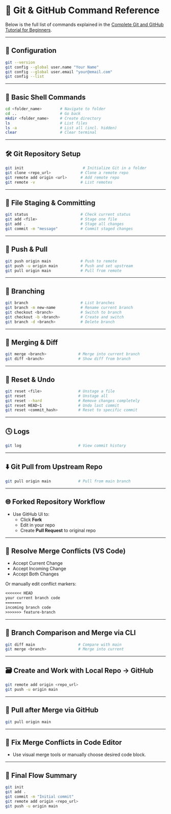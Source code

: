 
# 📘 Git & GitHub Command Reference

Below is the full list of commands explained in the [Complete Git and GitHub Tutorial for Beginners](https://youtu.be/Ez8F0nW6S-w).

---

## 🔧 Configuration

```bash
git --version
git config --global user.name "Your Name"
git config --global user.email "your@email.com"
git config --list
```

---

## 📁 Basic Shell Commands

```bash
cd <folder_name>        # Navigate to folder
cd ..                   # Go back
mkdir <folder_name>     # Create directory
ls                      # List files
ls -a                   # List all (incl. hidden)
clear                   # Clear terminal
```

---

## 🛠 Git Repository Setup

```bash
git init                          # Initialize Git in a folder
git clone <repo_url>             # Clone a remote repo
git remote add origin <url>      # Add remote repo
git remote -v                    # List remotes
```

---

## 📄 File Staging & Committing

```bash
git status                       # Check current status
git add <file>                   # Stage one file
git add .                        # Stage all changes
git commit -m "message"          # Commit staged changes
```

---

## 🚀 Push & Pull

```bash
git push origin main             # Push to remote
git push -u origin main          # Push and set upstream
git pull origin main             # Pull from remote
```

---

## 🌿 Branching

```bash
git branch                       # List branches
git branch -m new-name           # Rename current branch
git checkout <branch>            # Switch to branch
git checkout -b <branch>         # Create and switch
git branch -d <branch>           # Delete branch
```

---

## 🔁 Merging & Diff

```bash
git merge <branch>              # Merge into current branch
git diff <branch>               # Show diff from branch
```

---

## 🧹 Reset & Undo

```bash
git reset <file>                # Unstage a file
git reset                       # Unstage all
git reset --hard                # Remove changes completely
git reset HEAD~1                # Undo last commit
git reset <commit_hash>         # Reset to specific commit
```

---

## 🕓 Logs

```bash
git log                         # View commit history
```

---

## ⬇️ Git Pull from Upstream Repo

```bash
git pull origin main            # Pull from main branch
```

---

## 🌐 Forked Repository Workflow

- Use GitHub UI to:
  - Click **Fork**
  - Edit in your repo
  - Create **Pull Request** to original repo

---

## 🧪 Resolve Merge Conflicts (VS Code)

- Accept Current Change
- Accept Incoming Change
- Accept Both Changes

Or manually edit conflict markers:
```txt
<<<<<<< HEAD
your current branch code
=======
incoming branch code
>>>>>>> feature-branch
```

---

## 🧱 Branch Comparison and Merge via CLI

```bash
git diff main                   # Compare with main
git merge <branch>              # Merge into current
```

---

## 🗃 Create and Work with Local Repo → GitHub

```bash
git remote add origin <repo_url>
git push -u origin main
```

---

## 🧪 Pull after Merge via GitHub

```bash
git pull origin main
```

---

## 🧩 Fix Merge Conflicts in Code Editor

- Use visual merge tools or manually choose desired code block.

---

## 🎯 Final Flow Summary

```bash
git init
git add .
git commit -m "Initial commit"
git remote add origin <repo_url>
git push -u origin main
```
